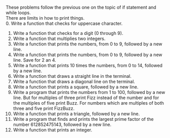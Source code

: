 These problems follow the previous one on the topic of if statement and while loops.  
There are limits in how to print things.  
0. Write a function that checks for uppercase character.  
1. Write a function that checks for a digit (0 through 9).  
2. Write a function that multiplies two integers.  
3. Write a function that prints the numbers, from 0 to 9, followed by a new line.  
4. Write a function that prints the numbers, from 0 to 9, followed by a new line. Save for 2 an 4.  
5. Write a function that prints 10 times the numbers, from 0 to 14, followed by a new line.  
6. Write a function that draws a straight line in the terminal.  
7. Write a function that draws a diagonal line on the terminal.  
8. Write a function that prints a square, followed by a new line.  
9. Write a program that prints the numbers from 1 to 100, followed by a new line. But for multiples of three print Fizz instead of the number and for the multiples of five print Buzz. For numbers which are multiples of both three and five print FizzBuzz.  
10. Write a function that prints a triangle, followed by a new line.  
11. Write a program that finds and prints the largest prime factor of the number 612852475143, followed by a new line.  
12. Write a function that prints an integer.  


